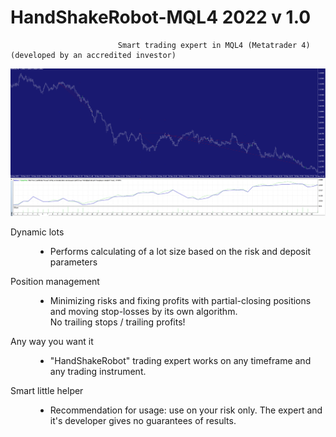 # HandShakeRobot-MQL4 2022 v 1.0
                            Smart trading expert in MQL4 (Metatrader 4) (developed by an accredited investor)
![alt text](https://github.com/Rockkley/HandShakeRobot-MQL4/blob/main/handshakerobot.png)

<dl>
  <dt>Dynamic lots</dt>
  <dd><ul><li>
    Performs calculating of a lot size based on the risk and deposit parameters
    </li></dd>
  <dt>Position management </dt>
  <dd><ul><li>
     Minimizing risks and fixing profits with partial-closing positions and moving stop-losses by its own algorithm. <br>No trailing stops / trailing profits!
    </li></dd>
      <dt>Any way you want it </dt>
  <dd><ul><li>
     "HandShakeRobot" trading expert works on any timeframe and any trading instrument.
    </li></dd>
  <dt>Smart little helper </dt>
  <dd><ul><li>
     Recommendation for usage: use on your risk only. The expert and it's developer gives no guarantees of results. 
    </li></dd>
</dl>
